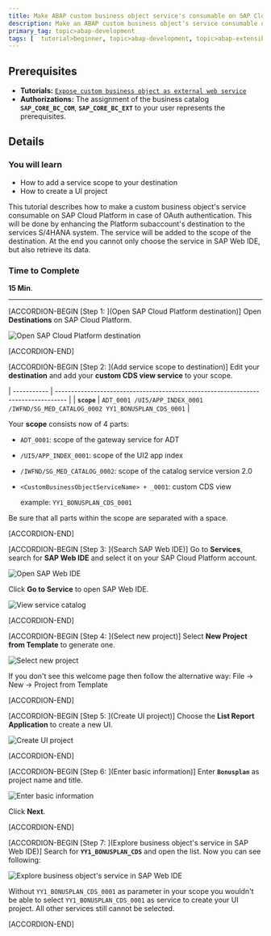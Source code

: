```yaml
---
title: Make ABAP custom business object service's consumable on SAP Cloud Platform via OAuth
description: Make an ABAP custom business object's service consumable on SAP Cloud Platform via OAuth. Enhancing the Platform subaccount's destination to the services S/4HANA system.
primary_tag: topic>abap-development
tags: [  tutorial>beginner, topic>abap-development, topic>abap-extensibility ]
---
```


## Prerequisites  
- **Tutorials:** [`Expose custom business object as external web service`](https://www.sap.com/developer/tutorials/abap-custom-ui-business-object.html)
- **Authorizations:** The assignment of the business catalog **`SAP_CORE_BC_COM`**, **`SAP_CORE_BC_EXT`** to your user represents the prerequisites.


## Details
### You will learn
- How to add a service scope to your destination
- How to create a UI project

This tutorial describes how to make a custom business object's service consumable on SAP Cloud Platform in case of OAuth authentication. This will be done by enhancing the Platform subaccount's destination to the services S/4HANA system. The service will be added to the scope of the destination. At the end you cannot only choose the service in SAP Web IDE, but also retrieve its data.

### Time to Complete
**15 Min**.

---

[ACCORDION-BEGIN [Step 1: ](Open SAP Cloud Platform destination)]
Open **Destinations** on SAP Cloud Platform.

![Open SAP Cloud Platform destination](cp.png)

[ACCORDION-END]

[ACCORDION-BEGIN [Step 2: ](Add service scope to destination)]
Edit your **destination** and add your **custom CDS view service** to your scope.

| ----------- | --------------------------------------------------------------------------------- |
| **`scope`** |  `ADT_0001 /UI5/APP_INDEX_0001 /IWFND/SG_MED_CATALOG_0002 YY1_BONUSPLAN_CDS_0001` |


Your **scope** consists now of 4 parts:
 - `ADT_0001`: scope of the gateway service for ADT  
 - `/UI5/APP_INDEX_0001`: scope of the UI2 app index
 - `/IWFND/SG_MED_CATALOG_0002`: scope of the catalog service version 2.0
 - `<CustomBusinessObjectServiceName> + _0001`: custom CDS view

    example: `YY1_BONUSPLAN_CDS_0001`

Be sure that all parts within the scope are separated with a space.

[ACCORDION-END]

[ACCORDION-BEGIN [Step 3: ](Search SAP Web IDE)]
Go to **Services**, search for **SAP Web IDE** and select it on your SAP Cloud Platform account.

![Open SAP Web IDE](webide1.png)

Click **Go to Service** to open SAP Web IDE.

![View service catalog](sapcp.png)

[ACCORDION-END]

[ACCORDION-BEGIN [Step 4: ](Select new project)]
Select **New Project from Template** to generate one.

![Select new project](webide.png)

If you don't see this welcome page then follow the alternative way:
File -> New -> Project from Template


[ACCORDION-END]

[ACCORDION-BEGIN [Step 5: ](Create UI project)]
Choose the **List Report Application** to create a new UI.

![Create UI project](next.png)

[ACCORDION-END]

[ACCORDION-BEGIN [Step 6: ](Enter basic information)]
Enter **`Bonusplan`** as project name and title.

![Enter basic information](bonusplan.png)

Click **Next**.

[ACCORDION-END]

[ACCORDION-BEGIN [Step 7: ](Explore business object's service in SAP Web IDE)]
Search for **`YY1_BONUSPLAN_CDS`** and open the list. Now you can see following:

![Explore business object's service in SAP Web IDE](list2.png)

Without `YY1_BONUSPLAN_CDS_0001` as parameter in your scope you wouldn't be able to select `YY1_BONUSPLAN_CDS_0001` as service to create your UI project. All other services still cannot be selected.  

[ACCORDION-END]
